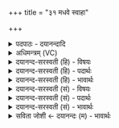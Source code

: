 +++
title = "३१ मधवे स्वाहा"

+++
<details><summary>पदपाठः - दयानन्दादि</summary>

मध॑वे। स्वाहा॑। माध॑वाय। स्वाहा॑। शु॒क्राय॑। स्वाहा॑। शुच॑ये। स्वाहा॑। नभ॑से। स्वाहा॑। न॒भ॒स्या᳖य। स्वाहा॑। इ॒षाय॑। स्वाहा॑। ऊ॒र्जाय॑। स्वाहा॑। सह॑से। स्वाहा॑। सह॒स्या᳖य। स्वाहा। तप॑से। स्वाहा॑। त॒प॒स्या᳖य। स्वाहा॑। अ॒ꣳह॒सः॒प॒तये॑। स्वाहा॑। ३१।
</details>

<details><summary>अधिमन्त्रम् (VC)</summary>

- मासा देवताः
- प्रजापतिर्ऋषिः
- भुरिगत्यष्टिः
- गान्धारः
</details>

<details><summary>दयानन्द-सरस्वती (हि) - विषयः</summary>

फिर उसी विषय को अगले मन्त्र में कहा है ॥
</details>

<details><summary>दयानन्द-सरस्वती (हि) - पदार्थः</summary>

पदार्थान्वयभाषाः -  हे मनुष्यो ! आप लोग (मधवे) मीठेपन आदि को उत्पन्न करने हारे चैत्र के लिये (स्वाहा) यज्ञक्रिया (माधवाय) मधुरपन में उत्तम वैशाख के लिये (स्वाहा) यज्ञक्रिया (शुक्राय) जल आदि को पवन के वेग से निर्मल करनेहारे ज्येष्ठ के लिये (स्वाहा) यज्ञक्रिया (शुचये) वर्षा के योग से भूमि आदि को पवित्र करनेवाले आषाढ़ के लिये (स्वाहा) यज्ञक्रिया (नभसे) भलीभाँति सघन घन बद्दलों की घनघोर सुनवानेवाले श्रावण के लिये (स्वाहा) यज्ञक्रिया (नभस्याय) आकाश में वर्षा से प्रसिद्ध होनेहारे भादों के लिये (स्वाहा) यज्ञक्रिया (इषाय) अन्न को उत्पन्न करानेवाले क्वार के लिये (स्वाहा) यज्ञक्रिया (ऊर्जाय) बल और अन्न को उत्पन्न कराने वा बलयुक्त अन्न अर्थात् कुआंर में फूले हुए बाजरा आदि अन्न को पकाने पुष्ट करनेहारे कार्तिक के लिये (स्वाहा) यज्ञक्रिया (सहसे) बल देनेवाले अगहन के लिये (स्वाहा) यज्ञक्रिया (सहस्याय) बल देने में उत्तम पौष के लिये (स्वाहा) यज्ञक्रिया (तपसे) ऋतु बदलने से धीरे-धीरे शीत की निवृत्ति और जीवों के शरीरों में गरमी की प्रवृत्ति करानेवाले माघ के लिये (स्वाहा) यज्ञक्रिया (तपस्याय) जीवों के शरीरों में गरमी की प्रवृत्ति कराने में उत्तम फाल्गुन मास के लिये (स्वाहा) यज्ञक्रिया और (अंहसः) महीनों में मिले हुए मलमास के लिये (पतये) पालनेवाले के लिये (स्वाहा) यज्ञक्रिया का अनुष्ठान करो ॥३१ ॥
</details>

<details><summary>दयानन्द-सरस्वती (हि) - भावार्थः</summary>

भावार्थभाषाः -  जो मनुष्य प्रतिदिन अग्निहोत्र आदि यज्ञ और अपनी प्रकृति के योग्य आहार और विहार आदि को करते हैं, वे नीरोग होकर बहुत जीनेवाले होते हैं ॥३१ ॥
</details>

<details><summary>दयानन्द-सरस्वती (सं) - विषयः</summary>

पुनस्तमेव विषयमाह ॥
</details>

<details><summary>दयानन्द-सरस्वती (सं) - पदार्थः</summary>

पदार्थान्वयभाषाः -  हे मनुष्याः भवन्तो मधवे स्वाहा माधवाय स्वाहा शुक्राय स्वाहा शुचये स्वाहा नभसे स्वाहा नभस्याय स्वाहेषाय स्वाहोर्जाय स्वाहा सहसे स्वाहा सहस्याय स्वाहा तपसे स्वाहा तपस्याय स्वाहांऽहसस्पतये स्वाहा चानुतिष्ठन्तु ॥३१ ॥
</details>

<details><summary>दयानन्द-सरस्वती (सं) - भावार्थः</summary>

भावार्थभाषाः -  ये प्रतिदिनमग्निहोत्रादियज्ञं युक्ताहारविहारं च कुर्वन्ति तेऽरोगा भूत्वा दीर्घायुषो भवन्ति ॥३१ ॥
</details>

<details><summary>सविता जोशी ← दयानन्दः (म) - भावार्थः</summary>

भावार्थभाषाः -  जी माणसे दररोज अग्निहोत्र इत्यादी यज्ञ करतात व आपल्या प्रकृतीनुसार योग्य आहार-विहार करतात ती निरोगी राहून पुष्कळ वर्षे जगतात.
</details>